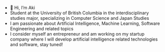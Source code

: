 - 👋 Hi, I’m Aki
- Student at the University of British Columbia in the interdisciplinary studies major, specializing in Computer Science and Japan Studies
- I am passionate about Artificial Intelligence, Machine Learning, Software Engineering and related topics
- I consider myself an entrepreneur and am working on my startup company where I will develop artificial intelligence related technologies and software, stay tuned!
<!---
IkRyujin/IkRyujin is a ✨ special ✨ repository because its `README.md` (this file) appears on your GitHub profile.
You can click the Preview link to take a look at your changes.
--->
